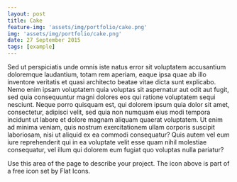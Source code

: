 ```yaml
---
layout: post
title: Cake
feature-img: 'assets/img/portfolio/cake.png'
img: 'assets/img/portfolio/cake.png'
date: 27 September 2015
tags: [example]
---
```


Sed ut perspiciatis unde omnis iste natus error sit voluptatem accusantium doloremque laudantium,
totam rem aperiam, eaque ipsa quae ab illo inventore veritatis et quasi architecto beatae vitae dicta sunt explicabo.
Nemo enim ipsam voluptatem <a>quia voluptas sit aspernatur</a> aut odit aut fugit,
sed quia consequuntur magni dolores eos qui ratione voluptatem sequi nesciunt.
Neque porro quisquam est, qui dolorem ipsum quia dolor sit amet, consectetur, adipisci velit,
sed quia non numquam eius <a>modi tempora incidunt</a> ut labore et dolore magnam aliquam quaerat voluptatem.
Ut enim ad minima veniam, quis nostrum exercitationem ullam corporis suscipit laboriosam, nisi ut aliquid ex ea commodi consequatur?
Quis autem vel eum iure reprehenderit qui in ea voluptate velit esse quam nihil molestiae consequatur,
vel illum qui dolorem eum fugiat quo voluptas nulla pariatur?

Use this area of the page to describe your project.
The icon above is part of a free icon set by Flat Icons.
